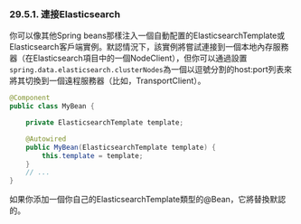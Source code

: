 ### 29.5.1. 連接Elasticsearch

你可以像其他Spring beans那樣注入一個自動配置的ElasticsearchTemplate或Elasticsearch客戶端實例。默認情況下，該實例將嘗試連接到一個本地內存服務器（在Elasticsearch項目中的一個NodeClient），但你可以通過設置`spring.data.elasticsearch.clusterNodes`為一個以逗號分割的host:port列表來將其切換到一個遠程服務器（比如，TransportClient）。
```java
@Component
public class MyBean {

    private ElasticsearchTemplate template;

    @Autowired
    public MyBean(ElasticsearchTemplate template) {
        this.template = template;
    }
    // ...
}
```
如果你添加一個你自己的ElasticsearchTemplate類型的@Bean，它將替換默認的。
